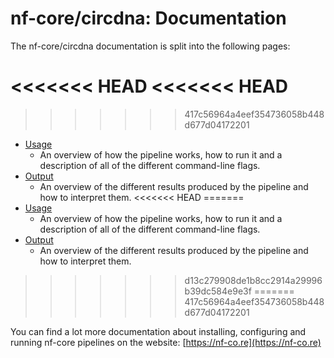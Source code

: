 # nf-core/circdna: Documentation

The nf-core/circdna documentation is split into the following pages:

<<<<<<< HEAD
<<<<<<< HEAD
=======
>>>>>>> 417c56964a4eef354736058b448d677d04172201
-   [Usage](usage.md)
    -   An overview of how the pipeline works, how to run it and a description of all of the different command-line flags.
-   [Output](output.md)
    -   An overview of the different results produced by the pipeline and how to interpret them.
<<<<<<< HEAD
=======
- [Usage](usage.md)
  - An overview of how the pipeline works, how to run it and a description of all of the different command-line flags.
- [Output](output.md)
  - An overview of the different results produced by the pipeline and how to interpret them.
>>>>>>> d13c279908de1b8cc2914a29996b39dc584e9e3f
=======
>>>>>>> 417c56964a4eef354736058b448d677d04172201

You can find a lot more documentation about installing, configuring and running nf-core pipelines on the website: [https://nf-co.re](https://nf-co.re)
